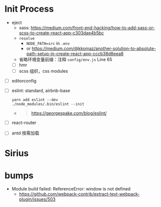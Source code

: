 # Init Process
- eject
    - sass: https://medium.com/front-end-hacking/how-to-add-sass-or-scss-to-create-react-app-c303dae4b5bc
    - `resolve`
        - `NODE_PATH=src` in `.env`
        - or https://medium.com/@kkomaz/another-solution-to-absolute-path-setup-in-create-react-app-cccb38d8eea8
    - 省略环境变量前缀：注释 `config/env.js` Line 65 
    - [ ] hmr
    - [ ] scss 组织，css modules
- [ ] editorconfig
- [ ] eslint: standard, airbnb-base

    ```
    yarn add eslint --dev
    ./node_modules/.bin/eslint --init
    ```

    - > https://georgespake.com/blog/eslint/
- [ ] react-router
- [ ] antd 按需加载
# Sirius
# bumps
- Module build failed: ReferenceError: window is not defined
    - https://github.com/webpack-contrib/extract-text-webpack-plugin/issues/503